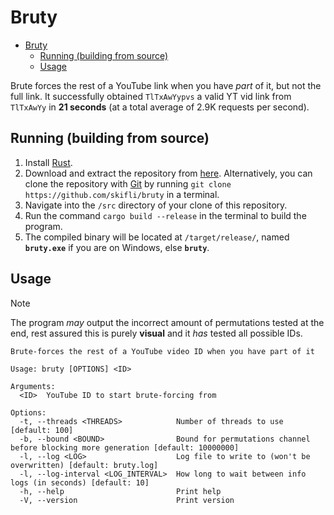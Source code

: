 # Bruty

- [Bruty](#bruty)
  - [Running (building from source)](#running-building-from-source)
  - [Usage](#usage)

Brute forces the rest of a YouTube link when you have *part* of it, but not the full link. It successfully obtained `TlTxAwYypvs` a valid YT vid link from `TlTxAwYy` in **21 seconds** (at a total average of 2.9K requests per second).

## Running (building from source)

1. Install [Rust](https://www.rust-lang.org/tools/install).
2. Download and extract the repository from [here](https://github.com/skifli/bruty/archive/refs/heads/master.zip). Alternatively, you can clone the repository with [Git](https://git-scm.com/) by running `git clone https://github.com/skifli/bruty` in a terminal.
3. Navigate into the `/src` directory of your clone of this repository.
4. Run the command `cargo build --release` in the terminal to build the program.
5. The compiled binary will be located at `/target/release/`, named **`bruty.exe`** if you are on Windows, else **`bruty`**.

## Usage

> [!NOTE]
> The program *may* output the incorrect amount of permutations tested at the end, rest assured this is purely **visual** and it *has* tested all possible IDs.

```
Brute-forces the rest of a YouTube video ID when you have part of it

Usage: bruty [OPTIONS] <ID>

Arguments:
  <ID>  YouTube ID to start brute-forcing from

Options:
  -t, --threads <THREADS>            Number of threads to use [default: 100]
  -b, --bound <BOUND>                Bound for permutations channel before blocking more generation [default: 10000000]
  -l, --log <LOG>                    Log file to write to (won't be overwritten) [default: bruty.log]
  -l, --log-interval <LOG_INTERVAL>  How long to wait between info logs (in seconds) [default: 10]
  -h, --help                         Print help
  -V, --version                      Print version
```